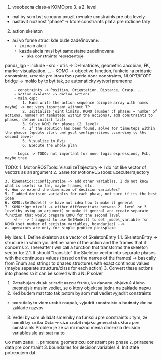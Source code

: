 1. vseobecna class-a KOMO pre 3. a 2. level
- mal by som byt schopny pouzit rovnake constraints pre oba levely
- nastavit moznost "phase" -> ktore constraints platia pre rozlicne fazy


2. action skeleton
- asi vo forme struct kde bude zadefinovane:
    - zoznam akcii
    - kazda akcia musi byt samostatne zadefinovana
        - ake constraints reprezentuje


panda_lgp 
    - include
    - src
        - utils -> DH matrices, geometric Jacobian, FK, marker visualization, ...
        - KOMO -> objective function, funkcie na pridanie constraints, urcenie pre ktoru fazu patria dane constraints, NLOPT/IFOPT bridge
               -> mohlo by to byt tak, ze automaticky vytvori premenne


        - constraints -> Position, Orientation, Distance, Grasp, ...
        - action_skeleton -> define actions
        - main.cpp:
            1. Hand write the action sequence (simple array with names maybe) -> not very important without TP
            2. Initialize joint limits, KOMO (number of phases = number of actions, number of timesteps within the actions), add constraints to phases, define initial facts
            3. Solve KOMO for phases (2. level)
            4. If the solution has been found, solve for timesteps within the phases (update start and goal configurations according to the second level)
            5. Visualize in Rviz
            6. Execute the whole plan
        
        - Logic -> TODO: not important for now, logic expressions, FoL, maybe tree

TODO:
    1. MotionROSTools::VisualizeTrajectory -> I do not like vector of vectors as an argument
    2. Same for MotionROSTools::ExecuteTrajectory
    
    3. kinematics::Configuration -> add other variables. I do not know what is useful so far, maybe frames, etc.
    4. How to extend the dimension of decision variables?
    5. I added decision variables for each phase, not sure if its the best idea
    6. KOMO::SetModel() -> have not idea how to make it general
    7. KOMO::Optimize() -> either differentiate between 2. level or 3. level(by using an argument) or make it general and create separate function that would prepare KOMO for the second level
        <!-- -> I suggest to use SetModel() to set _model_variable for KOMO (set number of decision variables, boundaries) -->
    8. Operators are only for simple problem pick&place


My idea:
    1. Define skeleton as a vector of SkeletonEntry
        1.1. SkeletonEntry -> structure in which you define name of the action and the frames that it concerns
    2. Thereafter I will call a function that transforms the skeleton vector to:
        2.1. It should "translate" the Skeleton vector into separate phases with the continuous values (based on the names of the frames) -> basically from Enum and strings to phases structures with exact continous values (maybe separate structure/class for each action)
    3. Convert these actions into phases so it can be solved with a NLP solver



1. Potrebujem dajak priradit nazov framu, ku danemu objektu? Alebo presnejsie musim vediet, ze o ktory objekt sa jedna na zaklade nazvu
2. Ked budem mat toto tak potom by som mal vediet vyjadrit constraints
- teoreticky to viem urobit naopak, vyjadrit constraints a hodnoty dat na zaklade nazvov
3. Vedel by som ukladat smerniky na funkciu pre constraints s tym, ze menili by sa iba Data -> cize zrobit nejaku general strukturu pre constraints
Problem je ze sa mi mozno menia dimenzia decision variables ale asi srat na to

Co mam zatial:
    1. priradenu geometricku constraint pre phase
    2. priradene data pre constraint
    3. boundaries for decision variables
    4. Init state potrebujem dat